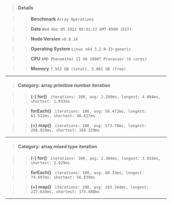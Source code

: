 > #### Details

>> **Benchmark** ```Array Operations```

>> **Date** ```Wed Dec 05 2012 05:31:22 GMT-0500 (EST)```

>> **Node Version** ```v0.8.14```

>> **Operating System** ```Linux x64 3.2.0-33-generic```

>> **CPU** ```AMD Phenom(tm) II X6 1090T Processor (6 cores)```

>> **Memory** ```7.552 GB (total), 5.061 GB (free)```



---

> #### Category: array primitive number iteration

>> **(-) for()** ``` iterations: 100, avg: 2.289ms, longest: 4.004ms, shortest: 1.933ms```

>> **forEach()** ``` iterations: 100, avg: 56.472ms, longest: 61.512ms, shortest: 46.617ms```

>> **(+) map()** ``` iterations: 100, avg: 173.76ms, longest: 206.929ms, shortest: 164.329ms```



---

> #### Category: array mixed type iteration

>> **(-) for()** ``` iterations: 100, avg: 2.304ms, longest: 3.933ms, shortest: 2.029ms```

>> **forEach()** ``` iterations: 100, avg: 68.33ms, longest: 74.697ms, shortest: 56.839ms```

>> **(+) map()** ``` iterations: 100, avg: 183.344ms, longest: 227.034ms, shortest: 175.488ms```



---

